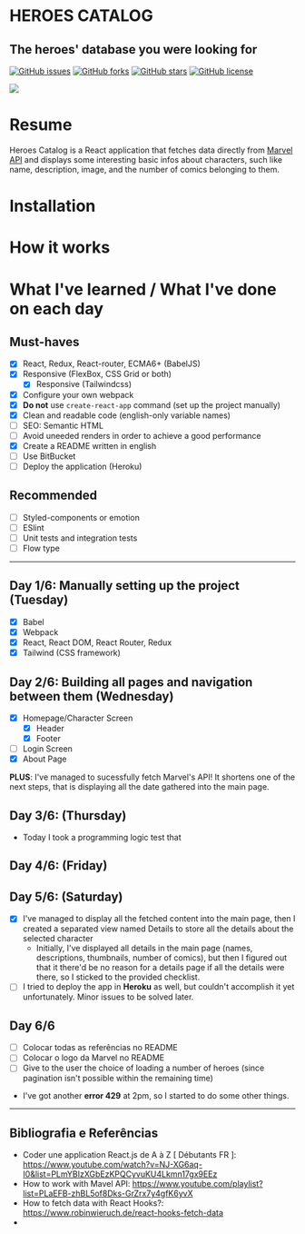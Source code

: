 # HEROES CATALOG

## The heroes' database you were looking for

[![GitHub issues](https://img.shields.io/github/issues/guiemi/heroesCatalog)](https://github.com/guiemi/heroesCatalog/issues) [![GitHub forks](https://img.shields.io/github/forks/guiemi/heroesCatalog)](https://github.com/guiemi/heroesCatalog/network) [![GitHub stars](https://img.shields.io/github/stars/guiemi/heroesCatalog)](https://github.com/guiemi/heroesCatalog/stargazers) [![GitHub license](https://img.shields.io/github/license/guiemi/heroesCatalog)](https://github.com/guiemi/heroesCatalog)


![](https://github.com/guiemi/Heroes_Catalog/blob/master/media/marvel-logo.svg)

# Resume

Heroes Catalog is a React application that fetches data directly from [Marvel API](https://developer.marvel.com/) and displays some interesting basic infos about characters, such like name, description, image, and the number of comics belonging to them.



# Installation

# How it works

# What I've learned / What I've done on each day

## Must-haves

- [x] React, Redux, React-router, ECMA6+ (BabelJS)
- [x] Responsive (FlexBox, CSS Grid or both)
  - [x] Responsive (Tailwindcss)
- [x] Configure your own webpack
- [x] **Do not** use `create-react-app` command (set up the project manually)
- [x] Clean and readable code (english-only variable names)
- [ ] SEO: Semantic HTML
- [ ] Avoid uneeded renders in order to achieve a good performance
- [x] Create a README written in english
- [ ] Use BitBucket
- [ ] Deploy the application (Heroku)

## Recommended

- [ ] Styled-components or emotion
- [ ] ESlint
- [ ] Unit tests and integration tests
- [ ] Flow type

***

## Day 1/6: Manually setting up the project (Tuesday)

- [x] Babel
- [x] Webpack
- [x] React, React DOM, React Router, Redux
- [x] Tailwind (CSS framework)

## Day 2/6: Building all pages and navigation between them (Wednesday)

- [x] Homepage/Character Screen
  - [x] Header
  - [x] Footer
- [ ] Login Screen
- [x] About Page

**PLUS**: I've managed to sucessfully fetch Marvel's API! It shortens one of the next steps, that is displaying all the date gathered into the main page.

## Day 3/6: (Thursday)

* Today I took a programming logic test that

## Day 4/6: (Friday)

## Day 5/6: (Saturday)

- [x] I've managed to display all the fetched content into the main page, then I created a separated view named Details to store all the details about the selected character
  * Initially, I've displayed all details in the main page (names, descriptions, thumbnails, number of comics), but then I figured out that it there'd be no reason for a details page if all the details were there, so I sticked to the provided checklist.
- [ ] I tried to deploy the app in **Heroku** as well, but couldn't accomplish it yet unfortunately. Minor issues to  be solved later.

## Day 6/6

- [ ] Colocar todas as referências no README
- [ ] Colocar o logo da Marvel no README
- [ ] Give to the user the choice of loading a number of heroes (since pagination isn't possible within the remaining time)

* I've got another **error 429** at 2pm, so I started to do some other things.

***

## Bibliografia e Referências

* Coder une application React.js de A à Z [ Débutants FR ]: https://www.youtube.com/watch?v=NJ-XG6aq-I0&list=PLmYBIzXGbEzKPQCyvuKU4Lkmn17gx9EEz
* How to work with Mavel API: https://www.youtube.com/playlist?list=PLaEFB-zhBL5of8Dks-GrZrx7y4gfK6yvX
* How to fetch data with React Hooks?: https://www.robinwieruch.de/react-hooks-fetch-data
* 